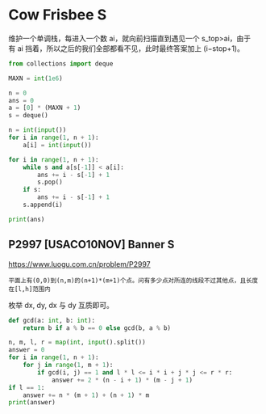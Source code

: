 # Cow Frisbee S

维护一个单调栈，每进入一个数 ai​，就向前扫描直到遇见一个 s_top​>ai​，由于有 ai​ 挡着，所以之后的我们全部都看不见，此时最终答案加上 (i−stop+1)。

```python
from collections import deque

MAXN = int(1e6)

n = 0
ans = 0
a = [0] * (MAXN + 1)
s = deque()

n = int(input())
for i in range(1, n + 1):
    a[i] = int(input())

for i in range(1, n + 1):
    while s and a[s[-1]] < a[i]:
        ans += i - s[-1] + 1
        s.pop()
    if s:
        ans += i - s[-1] + 1
    s.append(i)

print(ans)
```


## P2997 [USACO10NOV] Banner S

https://www.luogu.com.cn/problem/P2997

```
平面上有(0,0)到(n,m)的(n+1)*(m+1)个点。问有多少点对所连的线段不过其他点，且长度在[l,h]范围内
```

枚举 dx, dy, dx 与 dy 互质即可。

```py
def gcd(a: int, b: int):
    return b if a % b == 0 else gcd(b, a % b)

n, m, l, r = map(int, input().split())
answer = 0
for i in range(1, n + 1):
    for j in range(1, m + 1):
        if gcd(i, j) == 1 and l * l <= i * i + j * j <= r * r:
            answer += 2 * (n - i + 1) * (m - j + 1)
if l == 1:
    answer += n * (m + 1) + (n + 1) * m
print(answer)
```
